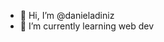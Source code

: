 - 👋 Hi, I’m @danieladiniz
- 🌱 I’m currently learning web dev

<!---
danieladiniz/danieladiniz is a ✨ special ✨ repository because its `README.md` (this file) appears on your GitHub profile.
You can click the Preview link to take a look at your changes.
--->
